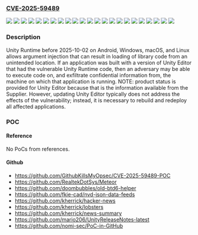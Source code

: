 ### [CVE-2025-59489](https://cve.mitre.org/cgi-bin/cvename.cgi?name=CVE-2025-59489)
![](https://img.shields.io/static/v1?label=Product&message=Unity%20Editor&color=blue)
![](https://img.shields.io/static/v1?label=Version&message=2017.1.2p4%20&color=brightgreen)
![](https://img.shields.io/static/v1?label=Version&message=2019.2%20&color=brightgreen)
![](https://img.shields.io/static/v1?label=Version&message=2019.3%20&color=brightgreen)
![](https://img.shields.io/static/v1?label=Version&message=2019.4%20LTS%20&color=brightgreen)
![](https://img.shields.io/static/v1?label=Version&message=2020.1%20&color=brightgreen)
![](https://img.shields.io/static/v1?label=Version&message=2020.2%20&color=brightgreen)
![](https://img.shields.io/static/v1?label=Version&message=2020.3%20&color=brightgreen)
![](https://img.shields.io/static/v1?label=Version&message=2021.1%20&color=brightgreen)
![](https://img.shields.io/static/v1?label=Version&message=2021.2%20&color=brightgreen)
![](https://img.shields.io/static/v1?label=Version&message=2021.3%20LTS%20&color=brightgreen)
![](https://img.shields.io/static/v1?label=Version&message=2021.3%20xLTS%20&color=brightgreen)
![](https://img.shields.io/static/v1?label=Version&message=2022.1%20&color=brightgreen)
![](https://img.shields.io/static/v1?label=Version&message=2022.2%20&color=brightgreen)
![](https://img.shields.io/static/v1?label=Version&message=2022.3%20LTS%20&color=brightgreen)
![](https://img.shields.io/static/v1?label=Version&message=2022.3%20xLTS%20&color=brightgreen)
![](https://img.shields.io/static/v1?label=Version&message=2023.1%20&color=brightgreen)
![](https://img.shields.io/static/v1?label=Version&message=2023.2%20&color=brightgreen)
![](https://img.shields.io/static/v1?label=Version&message=6000.0%20LTS%20&color=brightgreen)
![](https://img.shields.io/static/v1?label=Version&message=6000.1%20&color=brightgreen)
![](https://img.shields.io/static/v1?label=Version&message=6000.2%20&color=brightgreen)
![](https://img.shields.io/static/v1?label=Version&message=6000.3%20&color=brightgreen)
![](https://img.shields.io/static/v1?label=Vulnerability&message=CWE-88%20Improper%20Neutralization%20of%20Argument%20Delimiters%20in%20a%20Command%20('Argument%20Injection')&color=brightgreen)

### Description

Unity Runtime before 2025-10-02 on Android, Windows, macOS, and Linux allows argument injection that can result in loading of library code from an unintended location. If an application was built with a version of Unity Editor that had the vulnerable Unity Runtime code, then an adversary may be able to execute code on, and exfiltrate confidential information from, the machine on which that application is running. NOTE: product status is provided for Unity Editor because that is the information available from the Supplier. However, updating Unity Editor typically does not address the effects of the vulnerability; instead, it is necessary to rebuild and redeploy all affected applications.

### POC

#### Reference
No PoCs from references.

#### Github
- https://github.com/GithubKillsMyOpsec/CVE-2025-59489-POC
- https://github.com/RealtekDotSys/Meteor
- https://github.com/doombubbles/old-btd6-helper
- https://github.com/fkie-cad/nvd-json-data-feeds
- https://github.com/kherrick/hacker-news
- https://github.com/kherrick/lobsters
- https://github.com/kherrick/news-summary
- https://github.com/mario206/UnityReleaseNotes-latest
- https://github.com/nomi-sec/PoC-in-GitHub

